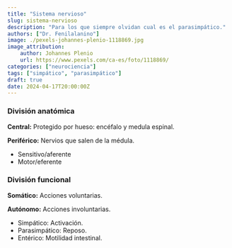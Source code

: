 ```yaml
---
title: "Sistema nervioso"
slug: sistema-nervioso
description: "Para los que siempre olvidan cual es el parasimpático."
authors: ["Dr. Fenilalanino"]
image: ./pexels-johannes-plenio-1118869.jpg
image_attribution:
    author: Johannes Plenio
    url: https://www.pexels.com/ca-es/foto/1118869/
categories: ["neurociencia"]
tags: ["simpático", "parasimpático"]
draft: true
date: 2024-04-17T20:00:00Z
---
```


### División anatómica

**Central:** Protegido por hueso: encéfalo y medula espinal.

**Periférico:** Nervios que salen de la médula.

  - Sensitivo/aferente
  - Motor/eferente


### División funcional

**Somático:** Acciones voluntarias.

**Autónomo:** Acciones involuntarias.

  - Simpático: Activación.
  - Parasimpático: Reposo.
  - Entérico: Motilidad intestinal.
